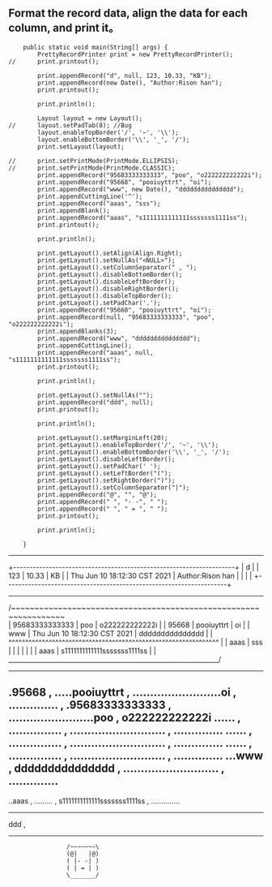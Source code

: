 ## Format the record data, align the data for each column, and print it。

```
	public static void main(String[] args) {
		PrettyRecordPrinter print = new PrettyRecordPrinter();
//		print.printout();

		print.appendRecord("d", null, 123, 10.33, "KB");
		print.appendRecord(new Date(), "Author:Rison han");
		print.printout();

		print.println();

		Layout layout = new Layout();
//		layout.setPadTab(8); //Bug
		layout.enableTopBorder('/', '~', '\\');
		layout.enableBottomBorder('\\', '_', '/');
		print.setLayout(layout);
		
//		print.setPrintMode(PrintMode.ELLIPSIS);
//		print.setPrintMode(PrintMode.CLASSIC);
		print.appendRecord("95683333333333", "poo", "o222222222222i");
		print.appendRecord("95668", "pooiuyttrt", "oi");
		print.appendRecord("www", new Date(), "ddddddddddddddd");
		print.appendCuttingLine('^');
		print.appendRecord("aaas", "sss");
		print.appendBlank();
		print.appendRecord("aaas", "s1111111111111sssssss1111ss");
		print.printout();

		print.println();

		print.getLayout().setAlign(Align.Right);
		print.getLayout().setNullAs("<NULL>");
		print.getLayout().setColumnSeparator(" , ");
		print.getLayout().disableBottomBorder();
		print.getLayout().disableLeftBorder();
		print.getLayout().disableRightBorder();
		print.getLayout().disableTopBorder();
		print.getLayout().setPadChar('.');
		print.appendRecord("95668", "pooiuyttrt", "oi");
		print.appendRecord(null, "95683333333333", "poo", "o222222222222i");
		print.appendBlanks(3);
		print.appendRecord("www", "ddddddddddddddd");
		print.appendCuttingLine();
		print.appendRecord("aaas", null, "s1111111111111sssssss1111ss");
		print.printout();

		print.println();

		print.getLayout().setNullAs("");
		print.appendRecord("ddd", null);
		print.printout();

		print.println();

		print.getLayout().setMarginLeft(20);
		print.getLayout().enableTopBorder('/', '~', '\\');
		print.getLayout().enableBottomBorder('\\', '_', '/');
		print.getLayout().disableLeftBorder();
		print.getLayout().setPadChar(' ');
		print.getLayout().setLeftBorder("(");
		print.getLayout().setRightBorder(")");
		print.getLayout().setColumnSeparator("|");
		print.appendRecord("@", "", "@");
		print.appendRecord(" ", "- -", " ");
		print.appendRecord(" ", " = ", " ");
		print.printout();

		print.println();

	}
```

---

+--------------------------------------------------------------------+
| d                            |                  | 123 | 10.33 | KB |
| Thu Jun 10 18:12:30 CST 2021 | Author:Rison han |     |       |    |
+--------------------------------------------------------------------+

---

/~~~~~~~~~~~~~~~~~~~~~~~~~~~~~~~~~~~~~~~~~~~~~~~~~~~~~~~~~~~~~~~~~\
| 95683333333333 | poo                          | o222222222222i  |
| 95668          | pooiuyttrt                   | oi              |
| www            | Thu Jun 10 18:12:30 CST 2021 | ddddddddddddddd |
| ^^^^^^^^^^^^^^^^^^^^^^^^^^^^^^^^^^^^^^^^^^^^^^^^^^^^^^^^^^^^^^^ |
| aaas           | sss                          |                 |
|                |                              |                 |
| aaas           | s1111111111111sssssss1111ss  |                 |
\_________________________________________________________________/

---

.95668 , .....pooiuyttrt , .........................oi , ..............
<NULL> , .95683333333333 , ........................poo , o222222222222i
...... , ............... , ........................... , ..............
...... , ............... , ........................... , ..............
...... , ............... , ........................... , ..............
...www , ddddddddddddddd , ........................... , ..............
-----------------------------------------------------------------------
..aaas , .........<NULL> , s1111111111111sssssss1111ss , ..............

---

ddd , 

---
  
                    /~~~~~~~\
                    (@|   |@)
                    ( |- -| )
                    ( | = | )
                    \_______/

